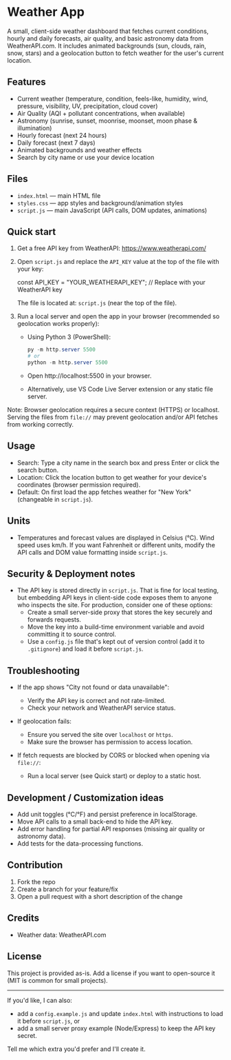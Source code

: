 # Weather App

A small, client-side weather dashboard that fetches current conditions, hourly and daily forecasts, air quality, and basic astronomy data from WeatherAPI.com. It includes animated backgrounds (sun, clouds, rain, snow, stars) and a geolocation button to fetch weather for the user's current location.

## Features

- Current weather (temperature, condition, feels-like, humidity, wind, pressure, visibility, UV, precipitation, cloud cover)
- Air Quality (AQI + pollutant concentrations, when available)
- Astronomy (sunrise, sunset, moonrise, moonset, moon phase & illumination)
- Hourly forecast (next 24 hours)
- Daily forecast (next 7 days)
- Animated backgrounds and weather effects
- Search by city name or use your device location

## Files

- `index.html` — main HTML file
- `styles.css` — app styles and background/animation styles
- `script.js` — main JavaScript (API calls, DOM updates, animations)

## Quick start

1. Get a free API key from WeatherAPI: https://www.weatherapi.com/
2. Open `script.js` and replace the `API_KEY` value at the top of the file with your key:

   const API_KEY = "YOUR_WEATHERAPI_KEY"; // Replace with your WeatherAPI key

   The file is located at: `script.js` (near the top of the file).

3. Run a local server and open the app in your browser (recommended so geolocation works properly):

   - Using Python 3 (PowerShell):

     ```powershell
     py -m http.server 5500
     # or
     python -m http.server 5500
     ```

   - Open http://localhost:5500 in your browser.

   - Alternatively, use VS Code Live Server extension or any static file server.

Note: Browser geolocation requires a secure context (HTTPS) or localhost. Serving the files from `file://` may prevent geolocation and/or API fetches from working correctly.

## Usage

- Search: Type a city name in the search box and press Enter or click the search button.
- Location: Click the location button to get weather for your device's coordinates (browser permission required).
- Default: On first load the app fetches weather for "New York" (changeable in `script.js`).

## Units

- Temperatures and forecast values are displayed in Celsius (°C). Wind speed uses km/h. If you want Fahrenheit or different units, modify the API calls and DOM value formatting inside `script.js`.

## Security & Deployment notes

- The API key is stored directly in `script.js`. That is fine for local testing, but embedding API keys in client-side code exposes them to anyone who inspects the site. For production, consider one of these options:
  - Create a small server-side proxy that stores the key securely and forwards requests.
  - Move the key into a build-time environment variable and avoid committing it to source control.
  - Use a `config.js` file that's kept out of version control (add it to `.gitignore`) and load it before `script.js`.

## Troubleshooting

- If the app shows "City not found or data unavailable":
  - Verify the API key is correct and not rate-limited.
  - Check your network and WeatherAPI service status.

- If geolocation fails:
  - Ensure you served the site over `localhost` or `https`.
  - Make sure the browser has permission to access location.

- If fetch requests are blocked by CORS or blocked when opening via `file://`:
  - Run a local server (see Quick start) or deploy to a static host.

## Development / Customization ideas

- Add unit toggles (°C/°F) and persist preference in localStorage.
- Move API calls to a small back-end to hide the API key.
- Add error handling for partial API responses (missing air quality or astronomy data).
- Add tests for the data-processing functions.

## Contribution

1. Fork the repo
2. Create a branch for your feature/fix
3. Open a pull request with a short description of the change

## Credits

- Weather data: WeatherAPI.com

## License

This project is provided as-is. Add a license if you want to open-source it (MIT is common for small projects).

---

If you'd like, I can also:

- add a `config.example.js` and update `index.html` with instructions to load it before `script.js`, or
- add a small server proxy example (Node/Express) to keep the API key secret.

Tell me which extra you'd prefer and I'll create it.
